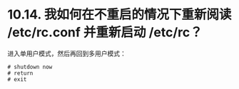 # 10.14. 我如何在不重启的情况下重新阅读 /etc/rc.conf 并重新启动 /etc/rc？

进入单用户模式，然后再回到多用户模式：

```
# shutdown now
# return
# exit
```
